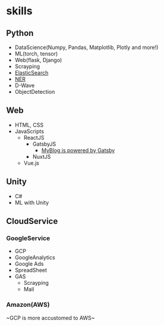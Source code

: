 # skills

## Python
- DataScience(Numpy, Pandas, Matplotlib, Plotly and more!)
- ML(torch, tensor)
- Web(flask, Django)
- Scrayping
- [ElasticSearch](https://github.com/HinataAoki/skills/tree/main/ElasticSearch)
- [NER](https://github.com/HinataAoki/skills/tree/main/NER)
- D-Wave
- ObjectDetection

## Web
- HTML, CSS
- JavaScripts
  - ReactJS
    - GatsbyJS
      - [MyBlog is powered by Gatsby](https://hinablog.netlify.app/)
    - NuxtJS
  - Vue.js

## Unity
- C#
- ML with Unity

## CloudService
### GoogleService
- GCP
- GoogleAnalytics
- Google Ads
- SpreadSheet
- GAS
  - Scrayping
  - Mail

### Amazon(AWS)
~GCP is more accustomed to AWS~
